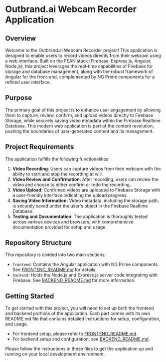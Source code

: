 
# Outbrand.ai Webcam Recorder Application

## Overview

Welcome to the Outbrand.ai Webcam Recorder project! This application is designed to enable users to record videos directly from their webcam using a web interface. Built on the FEAN stack (Firebase, Express.js, Angular, Node.js), this project leverages the real-time capabilities of Firebase for storage and database management, along with the robust framework of Angular for the front-end, complemented by NG Prime components for a refined user interface.

## Purpose

The primary goal of this project is to enhance user engagement by allowing them to capture, review, confirm, and upload videos directly to Firebase Storage, while securely saving video metadata within the Firebase Realtime Database. This modern web application is part of the content revolution, pushing the boundaries of user-generated content and its management.

## Project Requirements

The application fulfills the following functionalities:

1. **Video Recording**: Users can capture videos from their webcam with the ability to start and stop the recording at will.
2. **Video Review and Confirmation**: After recording, users can review the video and choose to either confirm or redo the recording.
3. **Video Upload**: Confirmed videos are uploaded to Firebase Storage with a user-friendly interface indicating the upload progress.
4. **Saving Video Information**: Video metadata, including the storage path, is securely saved under the user's object in the Firebase Realtime Database.
5. **Testing and Documentation**: The application is thoroughly tested across various devices and browsers, with comprehensive documentation provided for setup and usage.

## Repository Structure

This repository is divided into two main sections:

- `frontend`: Contains the Angular application with NG Prime components. See [FRONTEND_README.md](https://github.com/nitvob/outbrandai-webcam-recorder/tree/main/frontend#readme) for details.
- `backend`: Holds the Node.js and Express.js server code integrating with Firebase. See [BACKEND_README.md](https://github.com/nitvob/outbrandai-webcam-recorder/tree/main/backend#readme) for more information.

## Getting Started

To get started with this project, you will need to set up both the frontend and backend portions of the application. Each part comes with its own README.md file that contains detailed instructions for setup, configuration, and usage.

- For frontend setup, please refer to [FRONTEND_README.md](https://github.com/nitvob/outbrandai-webcam-recorder/tree/main/frontend#readme).
- For backend setup and configuration, see [BACKEND_README.md](https://github.com/nitvob/outbrandai-webcam-recorder/tree/main/backend#readme).

Please follow the instructions in these files to get the application up and running on your local development environment.
